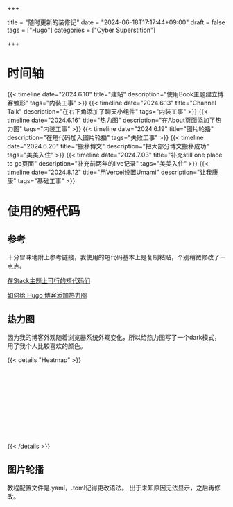 +++

title = "随时更新的装修记"
date = "2024-06-18T17:17:44+09:00"
draft = false
tags = ["Hugo"]
categories = ["Cyber Superstition"]

+++

# 时间轴
{{< timeline date="2024.6.10" title="建站" description="使用Book主题建立博客雏形" tags="内装工事"  >}}
{{< timeline date="2024.6.13" title="Channel Talk" description="在右下角添加了聊天小组件" tags="内装工事"  >}}
{{< timeline date="2024.6.16" title="热力图" description="在About页面添加了热力图" tags="内装工事"  >}}
{{< timeline date="2024.6.19" title="图片轮播" description="在短代码加入图片轮播" tags="失败工事"  >}}
{{< timeline date="2024.6.20" title="搬移博文" description="把大部分博文搬移成功" tags="美美入住"  >}}
{{< timeline date="2024.7.03" title="补充still one place to go页面" description="补充前两年的live记录" tags="美美入住"  >}}
{{< timeline date="2024.8.12" title="用Vercel设置Umami" description="让我康康" tags="基础工事"  >}}


# 使用的短代码

## 参考


十分冒昧地附上参考链接，我使用的短代码基本上是复制粘贴，个别稍微修改了一点点。


[在Stack主题上可行的短代码们](https://www.sleepymoon.cyou/2023/hugo-shortcodes/)


[如何给 Hugo 博客添加热力图](https://blog.douchi.space/hugo-blog-heatmap/#gsc.tab=0)


## 热力图


因为我的博客外观随着浏览器系统外观变化，所以给热力图写了一个dark模式，用了我个人比较喜欢的颜色。

{{< details "Heatmap" >}}




<div 
    id="heatmap" 
    style="
    display: block;
    height: 150px;
    width: 75%;
    padding: 2px;
    text-align: center;"
></div>
<script src="https://cdn.jsdelivr.net/npm/echarts@5.3.0/dist/echarts.min.js"></script>
<script type="text/javascript">
    var chartDom = document.getElementById('heatmap');
    var myChart = echarts.init(chartDom);
    window.onresize = function() {
        myChart.resize();
    };
    var option;

    // get date range by number of months
    function getDateRange(months){            
        var startDate = new Date();
        var mill = startDate.setMonth((startDate.getMonth() - months));
        var endDate = +new Date();
        startDate = +new Date(mill);

        endDate = echarts.format.formatTime('yyyy-MM-dd', endDate);
        startDate = echarts.format.formatTime('yyyy-MM-dd', startDate);

        var dateRange = [];
        dateRange.push([
            startDate,
            endDate
        ]);
        return dateRange;
    }

    // get number of months by window size
    function getMonthCount(){
        const windowWidth = window.innerWidth;
        if (windowWidth >= 600) {
            return 12;
        }
        if (windowWidth >= 400) {
            return 9;
        }
        return 6;
    }

    var postsByDate = new Map();
    {{ range ((where .Site.RegularPages "Type" "posts")) }}
        var date = "{{ .Date.Format "2006-01-02" }}";
        var postObj = new Map();
        postObj.set("title", "{{ .Title }}");
        postObj.set("link", "{{ .RelPermalink }}");
        var wordCount = {{ .WordCount }};

        var data = postsByDate.get(date);
        if (data === undefined) {
            data = new Map();
            data.set("posts", []);
            data.set("totalWordCount", 0);
        }
        var posts = data.get("posts");
        posts.push(postObj);
        var totalWordCount = data.get("totalWordCount");
        totalWordCount += wordCount;
        data.set("totalWordCount", totalWordCount);
        postsByDate.set(date, data);
    {{- end -}}

    var heatmapData = [];
    for (const [date, data] of postsByDate.entries()) {
        heatmapData.push([date, data.get("totalWordCount")]);
    }

    function getHeatmapOptions(isDarkMode) {
        return {
            title: {
    show: true,
    top: 0,
    left: 'center',
    text: 'The House That 小步 Built',
    textStyle: {
        color: isDarkMode ? '#FFF' : '#333', 
       
    },
},

            legend: {
                show: false,
            },
            visualMap: {
                show: false,
                min: 0,
                max: 10000,
                type: 'piecewise',
                showLable: false,
                orient: 'horizontal',
                left: 'center',
                top: 0,
                itemGap: 10,
                inRange: {
                    color: isDarkMode ? ['#687EFF', '#80B3FF', '#98E4FF'] : ['#CDE8E5', '#7AB2B2', '#4D869C'],
                },
            },
            calendar: {
                top: 50,
                left: 30,
                right: 30,
                cellSize: ['auto', 'auto'],
                range: getDateRange(getMonthCount()),
                itemStyle: {
                    color: isDarkMode ? '#333' : '#fff',
                    borderWidth: 0.5,
                    borderColor: isDarkMode ? '#555' : '#eee',
                },
                yearLabel: { 
                    show: false,
                },
                dayLabel: {
                    align: 'center',
                    nameMap: 'ZH',
                },
                monthLabel: {
                    nameMap: 'EN',
                },
                splitLine: {
                    show: false,
                },
            },
            tooltip: {
                hideDelay: 1000,
                enterable: true,
                formatter: function(params) {
                    const date = params.data[0];
                    const posts = postsByDate.get(date).get("posts");
                    var content = `${date}`;
                    for (const [i, post] of posts.entries()) {
                        content += "<br>";
                        var link = post.get("link");
                        var title = post.get("title");
                        content += `<a href="${link}" target="_blank">${title}</a>`;
                    }
                    return content;
                }
            },
            series: {
                type: 'heatmap',
                coordinateSystem: 'calendar',
                data: heatmapData
            }
        };
    }

    // 检测当前颜色模式
    const isDarkMode = window.matchMedia && window.matchMedia('(prefers-color-scheme: dark)').matches;
    option = getHeatmapOptions(isDarkMode);
    myChart.setOption(option);

    // 监听颜色模式变化
    window.matchMedia('(prefers-color-scheme: dark)').addEventListener('change', (event) => {
        option = getHeatmapOptions(event.matches);
        myChart.setOption(option);
    });
</script>


{{< /details >}}

## 图片轮播

教程配置文件是.yaml，.toml记得更改语法。
出于未知原因无法显示，之后再修改。
